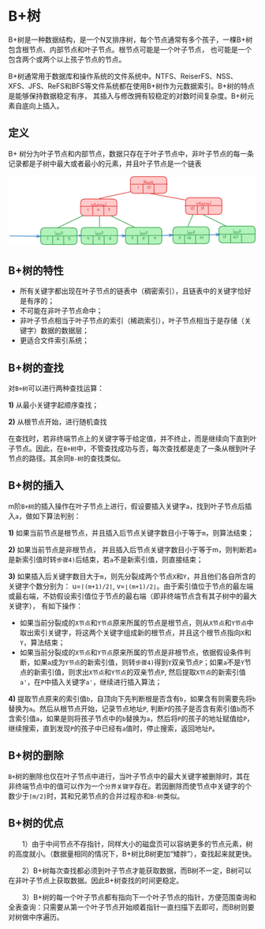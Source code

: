 # B+树

B+树是一种数据结构，是一个N叉排序树，每个节点通常有多个孩子，一棵B+树包含根节点、内部节点和叶子节点。根节点可能是一个叶子节点， 也可能是一个包含两个或两个以上孩子节点的节点。

B+树通常用于数据库和操作系统的文件系统中。NTFS、ReiserFS、NSS、XFS、JFS、ReFS和BFS等文件系统都在使用B+树作为元数据索引。B+树的特点是能够保持数据稳定有序， 其插入与修改拥有较稳定的对数时间复杂度。B+树元素自底向上插入。

## 定义

B+ 树分为叶子节点和内部节点，数据只存在于叶子节点中，非叶子节点的每一条记录都是子树中最大或者最小的元素，并且叶子节点是一个链表

![image-20240220005606376](./../img/image-20240220005606376.png)

## B+树的特性

- 所有关键字都出现在叶子节点的链表中（稠密索引），且链表中的关键字恰好是有序的；
- 不可能在非叶子节点命中；
- 非叶子节点相当于叶子节点的索引（稀疏索引），叶子节点相当于是存储（关键字）数据的数据层；
- 更适合文件索引系统；

## B+树的查找

对`B+树`可以进行两种查找运算：

**1)** 从最小关键字起顺序查找；

**2)** 从根节点开始，进行随机查找

在查找时，若非终端节点上的关键字等于给定值，并不终止，而是继续向下直到叶子节点。因此，在`B+树`中，不管查找成功与否，每次查找都是走了一条从根到叶子节点的路径。其余同`B-树`的查找类似。

## B+树的插入

m阶`B+树`的插入操作在叶子节点上进行，假设要插入关键字`a`，找到叶子节点后插入`a`，做如下算法判别：

**1)** 如果当前节点是根节点，并且插入后节点关键字数目小于等于`m`，则算法结束；

**2)** 如果当前节点是非根节点， 并且插入后节点关键字数目小于等于m，则判断若`a`是新索引值时转`步骤4)`后结束，若`a`不是新索引值，则直接结束；

**3)** 如果插入后关键字数目大于`m`，则先分裂成两个节点`X`和`Y`，并且他们各自所含的关键字个数分别为： u=`⌈(m+1)/2⌉`, v=`⌊(m+1)/2⌋`。由于索引值位于节点的最左端或最右端，不妨假设索引值位于节点的最右端（即非终端节点含有其子树中的最大关键字）， 有如下操作：

- 如果当前分裂成的`X节点`和`Y节点`原来所属的节点是根节点，则从`X节点`和`Y节点`中取出索引关键字，将这两个关键字组成新的根节点，并且这个根节点指向`X`和`Y`，算法结束；
- 如果当前分裂成的`X节点`和`Y节点`原来所属的节点是非根节点，依据假设条件判断，如果`a`成为`Y节点`的新索引值，则转`步骤4)`得到`Y`双亲节点`P`；如果`a`不是`Y`节点的新索引值，则求出`X节点`和`Y节点`的双亲节点`P`, 然后提取`X节点`的新索引值`a'`，在`P`中插入关键字`a'`，继续进行插入算法；

**4)** 提取节点原来的索引值`b`，自顶向下先判断根是否含有`b`，如果含有则需要先将`b`替换为`a`。然后从根节点开始，记录节点地址`P`, 判断`P`的孩子是否含有索引值`b`而不含索引值`a`，如果是则将孩子节点中的`b`替换为`a`，然后将`P`的孩子的地址赋值给`P`，继续搜索，直到发现`P`的孩子中已经有`a`值时，停止搜索，返回地址`P`。

## B+树的删除

`B+`树的删除也仅在叶子节点中进行，当叶子节点中的最大关键字被删除时，其在非终端节点中的值可以作为一个`分界关键字`存在。若因删除而使节点中关键字的个数少于`⌈m/2⌉`时，其和兄弟节点的合并过程亦和`B-树`类似。

## B+树的优点

　　1）由于中间节点不存指针，同样大小的磁盘页可以容纳更多的节点元素，树的高度就小。（数据量相同的情况下，B+树比B树更加“矮胖”），查找起来就更快。

　　2）B+树每次查找都必须到叶子节点才能获取数据，而B树不一定，B树可以在非叶子节点上获取数据。因此B+树查找的时间更稳定。

　　3）B+树的每一个叶子节点都有指向下一个叶子节点的指针，方便范围查询和全表查询：只需要从第一个叶子节点开始顺着指针一直扫描下去即可，而B树则要对树做中序遍历。

